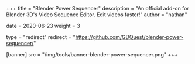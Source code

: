 +++
title = "Blender Power Sequencer"
description = "An official add-on for Blender 3D's Video Sequence Editor. Edit videos faster!"
author = "nathan"

date = 2020-06-23
weight = 3

type = "redirect"
redirect = "https://github.com/GDQuest/blender-power-sequencer/"

[banner]
src = "/img/tools/banner-blender-power-sequencer.png"
+++

